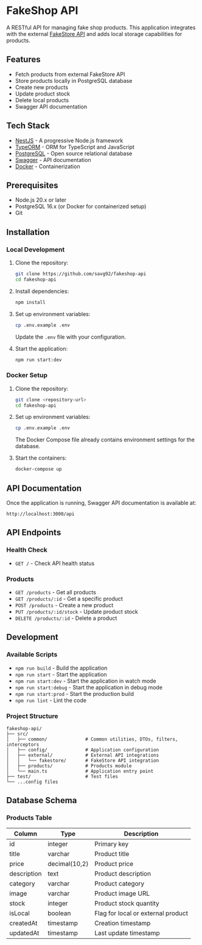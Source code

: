 # FakeShop API

A RESTful API for managing fake shop products. This application integrates with the external [FakeStore API](https://fakestoreapi.com) and adds local storage capabilities for products.

## Features

- Fetch products from external FakeStore API
- Store products locally in PostgreSQL database
- Create new products
- Update product stock
- Delete local products
- Swagger API documentation

## Tech Stack

- [NestJS](https://nestjs.com/) - A progressive Node.js framework
- [TypeORM](https://typeorm.io/) - ORM for TypeScript and JavaScript
- [PostgreSQL](https://www.postgresql.org/) - Open source relational database
- [Swagger](https://swagger.io/) - API documentation
- [Docker](https://www.docker.com/) - Containerization

## Prerequisites

- Node.js 20.x or later
- PostgreSQL 16.x (or Docker for containerized setup)
- Git

## Installation

### Local Development

1. Clone the repository:
   ```bash
   git clone https://github.com/savg92/fakeshop-api
   cd fakeshop-api
   ```

2. Install dependencies:
   ```bash
   npm install
   ```

3. Set up environment variables:
   ```bash
   cp .env.example .env
   ```
   Update the `.env` file with your configuration.

4. Start the application:
   ```bash
   npm run start:dev
   ```

### Docker Setup

1. Clone the repository:
   ```bash
   git clone <repository-url>
   cd fakeshop-api
   ```

2. Set up environment variables:
   ```bash
   cp .env.example .env
   ```
   The Docker Compose file already contains environment settings for the database.

3. Start the containers:
   ```bash
   docker-compose up
   ```

## API Documentation

Once the application is running, Swagger API documentation is available at:
```
http://localhost:3000/api
```

## API Endpoints

### Health Check
- `GET /` - Check API health status

### Products
- `GET /products` - Get all products
- `GET /products/:id` - Get a specific product
- `POST /products` - Create a new product
- `PUT /products/:id/stock` - Update product stock
- `DELETE /products/:id` - Delete a product

## Development

### Available Scripts

- `npm run build` - Build the application
- `npm run start` - Start the application
- `npm run start:dev` - Start the application in watch mode
- `npm run start:debug` - Start the application in debug mode
- `npm run start:prod` - Start the production build
- `npm run lint` - Lint the code
<!-- - `npm run test` - Run tests
- `npm run test:watch` - Run tests in watch mode
- `npm run test:cov` - Run tests with coverage
- `npm run test:e2e` - Run end-to-end tests -->

### Project Structure

```
fakeshop-api/
├── src/
│   ├── common/              # Common utilities, DTOs, filters, interceptors
│   ├── config/              # Application configuration
│   ├── external/            # External API integrations
│   │   └── fakestore/       # FakeStore API integration
│   ├── products/            # Products module
│   └── main.ts              # Application entry point
├── test/                    # Test files
└── ...config files
```

## Database Schema

### Products Table

| Column      | Type          | Description                       |
|-------------|---------------|-----------------------------------|
| id          | integer       | Primary key                       |
| title       | varchar       | Product title                     |
| price       | decimal(10,2) | Product price                     |
| description | text          | Product description               |
| category    | varchar       | Product category                  |
| image       | varchar       | Product image URL                 |
| stock       | integer       | Product stock quantity            |
| isLocal     | boolean       | Flag for local or external product|
| createdAt   | timestamp     | Creation timestamp                |
| updatedAt   | timestamp     | Last update timestamp             |

<!-- ## License

[MIT](LICENSE) -->